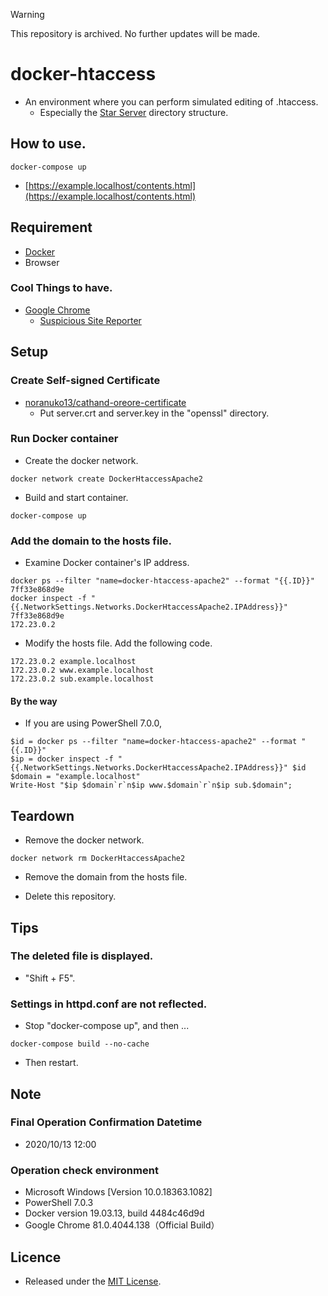 > [!WARNING]
> This repository is archived. No further updates will be made.


# docker-htaccess
- An environment where you can perform simulated editing of .htaccess.
  - Especially the [Star Server](https://www.star.ne.jp/) directory structure.


## How to use.
```shell script
docker-compose up
```

- [https://example.localhost/contents.html](https://example.localhost/contents.html)


## Requirement
- [Docker](https://www.docker.com/)
- Browser

### Cool Things to have.
- [Google Chrome](https://www.google.com/intl/en/chrome/)
  - [Suspicious Site Reporter](https://chrome.google.com/webstore/detail/suspicious-site-reporter/jknemblkbdhdcpllfgbfekkdciegfboi)


## Setup

### Create Self-signed Certificate
- [noranuko13/cathand-oreore-certificate](https://github.com/noranuko13/cathand-oreore-certificate)
  - Put server.crt and server.key in the "openssl" directory.


### Run Docker container
- Create the docker network.
```shell script
docker network create DockerHtaccessApache2
```

- Build and start container.
```shell script
docker-compose up
```


### Add the domain to the hosts file.
- Examine Docker container's IP address.
```shell script
docker ps --filter "name=docker-htaccess-apache2" --format "{{.ID}}"
7ff33e868d9e
docker inspect -f "{{.NetworkSettings.Networks.DockerHtaccessApache2.IPAddress}}" 7ff33e868d9e
172.23.0.2
```

- Modify the hosts file. Add the following code.
```text
172.23.0.2 example.localhost
172.23.0.2 www.example.localhost
172.23.0.2 sub.example.localhost
```

#### By the way
- If you are using PowerShell 7.0.0,
```shell script
$id = docker ps --filter "name=docker-htaccess-apache2" --format "{{.ID}}"
$ip = docker inspect -f "{{.NetworkSettings.Networks.DockerHtaccessApache2.IPAddress}}" $id
$domain = "example.localhost"
Write-Host "$ip $domain`r`n$ip www.$domain`r`n$ip sub.$domain";
```


## Teardown
- Remove the docker network.
```shell script
docker network rm DockerHtaccessApache2
```

- Remove the domain from the hosts file.

- Delete this repository.


## Tips

### The deleted file is displayed.
- "Shift + F5".

### Settings in httpd.conf are not reflected.
- Stop "docker-compose up", and then ...
```shell script
docker-compose build --no-cache
```

- Then restart.


## Note

### Final Operation Confirmation Datetime
- 2020/10/13 12:00

### Operation check environment
- Microsoft Windows [Version 10.0.18363.1082]
- PowerShell 7.0.3
- Docker version 19.03.13, build 4484c46d9d
- Google Chrome 81.0.4044.138（Official Build）


## Licence
- Released under the [MIT License](https://opensource.org/licenses/MIT).
